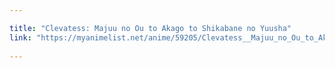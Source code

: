 ```yaml
---

title: "Clevatess: Majuu no Ou to Akago to Shikabane no Yuusha"
link: "https://myanimelist.net/anime/59205/Clevatess__Majuu_no_Ou_to_Akago_to_Shikabane_no_Yuusha"
   
---
```

